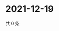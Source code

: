 # 2021-12-19

共 0 条

<!-- BEGIN WEIBO -->
<!-- 最后更新时间 Sun Dec 19 2021 21:12:02 GMT+0800 (China Standard Time) -->

<!-- END WEIBO -->
